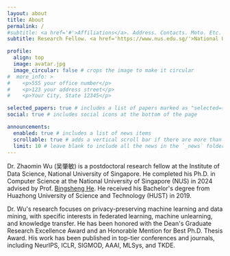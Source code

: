 ```yaml
---
layout: about
title: About
permalink: /
#subtitle: <a href='#'>Affiliations</a>. Address. Contacts. Moto. Etc.
subtitle: Research Fellow. <a href='https://www.nus.edu.sg/'>National University of Singapore</a>. zhaomin@nus.edu.sg

profile:
  align: top
  image: avatar.jpg
  image_circular: false # crops the image to make it circular
#  more_info: >
#    <p>555 your office number</p>
#    <p>123 your address street</p>
#    <p>Your City, State 12345</p>

selected_papers: true # includes a list of papers marked as "selected={true}"
social: true # includes social icons at the bottom of the page

announcements:
  enabled: true # includes a list of news items
  scrollable: true # adds a vertical scroll bar if there are more than 3 news items
  limit: 10 # leave blank to include all the news in the `_news` folder
---
```


Dr. Zhaomin Wu (吴肇敏) is a postdoctoral research fellow at the Institute of Data Science, National University of Singapore. He completed his Ph.D. in Computer Science at the National University of Singapore (NUS) in 2024 advised by Prof. [Bingsheng He](https://www.comp.nus.edu.sg/~hebs/). He received his Bachelor's degree from Huazhong University of Science and Technology (HUST) in 2019.

Dr. Wu's research focuses on privacy-preserving machine learning and data mining, with specific interests in federated learning, machine unlearning, and knowledge transfer. He has been honored with the Dean's Graduate Research Excellence Award and an Honorable Mention for Best Ph.D. Thesis Award. His work has been published in top-tier conferences and journals, including NeurIPS, ICLR, SIGMOD, AAAI, MLSys, and TKDE. 

